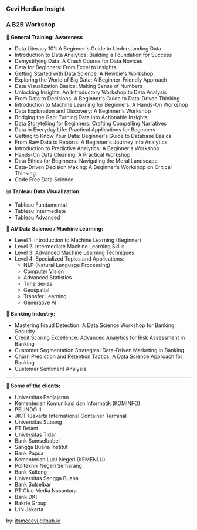 ### Cevi Herdian Insight 

### A B2B Workshop


**🛫 General Training: Awareness**

* Data Literacy 101: A Beginner's Guide to Understanding Data
* Introduction to Data Analytics: Building a Foundation for Success
* Demystifying Data: A Crash Course for Data Novices
* Data for Beginners: From Excel to Insights
* Getting Started with Data Science: A Newbie's Workshop
* Exploring the World of Big Data: A Beginner-Friendly Approach
* Data Visualization Basics: Making Sense of Numbers
* Unlocking Insights: An Introductory Workshop to Data Analysis
* From Data to Decisions: A Beginner's Guide to Data-Driven Thinking
* Introduction to Machine Learning for Beginners: A Hands-On Workshop
* Data Exploration and Discovery: A Beginner's Workshop
* Bridging the Gap: Turning Data into Actionable Insights
* Data Storytelling for Beginners: Crafting Compelling Narratives
* Data in Everyday Life: Practical Applications for Beginners
* Getting to Know Your Data: Beginner's Guide to Database Basics
* From Raw Data to Reports: A Beginner's Journey into Analytics
* Introduction to Predictive Analytics: A Beginner's Workshop
* Hands-On Data Cleaning: A Practical Workshop
* Data Ethics for Beginners: Navigating the Moral Landscape
* Data-Driven Decision Making: A Beginner's Workshop on Critical Thinking
* Code Free Data Science

**📊 Tableau Data Visualization:**

* Tableau Fundamental
* Tableau Intermediate
* Tableau Advanced


**🦾 AI/ Data Science / Machine Learning:**
* Level 1: Introduction to Machine Learning (Beginner)
* Level 2: Intermediate Machine Learning Skills
* Level 3: Advanced Machine Learning Techniques
* Level 4: Specialized Topics and Applications:
  - NLP (Natural Language Processing)
  - Computer Vision
  - Advanced Statistics
  - Time Series
  - Geospatial
  - Transfer Learning
  - Generative AI
 
**🏦 Banking Industry:**

* Mastering Fraud Detection: A Data Science Workshop for Banking Security
* Credit Scoring Excellence: Advanced Analytics for Risk Assessment in Banking
* Customer Segmentation Strategies: Data-Driven Marketing in Banking
* Churn Prediction and Retention Tactics: A Data Science Approach for Banking
* Customer Sentiment Analysis


____

**🏢 Some of the clients:**

- Universitas Padjajaran
- Kementerian Komunikasi dan Informatik (KOMINFO)
- PELINDO II
- JICT (Jakarta International Container Terminal
- Universitas Subang
- PT Belant
- Universitas Tidar
- Bank Sumselbabel
- Sangga Buana Institut
- Bank Papua
- Kementerian Luar Negeri (KEMENLU)
- Politeknik Negeri Semarang
- Bank Kalteng
- Universitas Sangga Buana
- Bank Sulselbar
- PT Clue Media Nusantara
- Bank DKI
- Bakrie Group
- UIN Jakarta




  
by: [itsmecevi.github.io](https://itsmecevi.github.io/)


